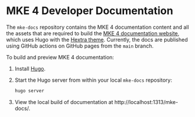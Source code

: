 # MKE 4 Developer Documentation

The `mke-docs` repository contains the MKE 4 documentation content and all
the assets that are required to build the [MKE 4 documentation website](https://mirantis.github.io/mke-docs/),
which uses Hugo with the [Hextra theme](https://imfing.github.io/hextra/).
Currently, the docs are published using GitHub actions on GitHub pages from the `main` branch.

To build and preview MKE 4 documentation:

1. Install [Hugo](https://gohugo.io/installation/).

2. Start the Hugo server from within your local `mke-docs` repository:

    ```bash
    hugo server
    ```

3. View the local build of documentation at http://localhost:1313/mke-docs/.
